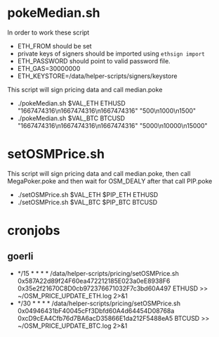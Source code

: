 # pokeMedian.sh

In order to work these script
- ETH_FROM should be set
- private keys of signers should be imported using `ethsign import`
- ETH_PASSWORD should point to valid password file. 
- ETH_GAS=30000000
- ETH_KEYSTORE=/data/helper-scripts/signers/keystore


This script will sign pricing data and call median.poke
- ./pokeMedian.sh $VAL_ETH ETHUSD "1667474316\n1667474316\n1667474316" "500\n1000\n1500"
- ./pokeMedian.sh $VAL_BTC BTCUSD "1667474316\n1667474316\n1667474316" "5000\n10000\n15000"


# setOSMPrice.sh

This script will sign pricing data and call median.poke, then call MegaPoker.poke and then wait for OSM_DEALY after that call PIP.poke
- ./setOSMPrice.sh $VAL_ETH $PIP_ETH ETHUSD
- ./setOSMPrice.sh $VAL_BTC $PIP_BTC BTCUSD


# cronjobs

## goerli

- */15 * * * * /data/helper-scripts/pricing/setOSMPrice.sh 0x587A22d89f24F60ea472212185E023a0eE8938F6 0x35e2f21670C8D0cb972376671032F7c3bd60A497 ETHUSD >> ~/OSM_PRICE_UPDATE_ETH.log 2>&1
- */30 * * * * /data/helper-scripts/pricing/setOSMPrice.sh 0x04946431bF40045cFf3Dbfd60A4d64454D08768a 0xcD9cEA4Cfb76d7BA6acD35866E1da212F5488eA5 BTCUSD >> ~/OSM_PRICE_UPDATE_BTC.log 2>&1
